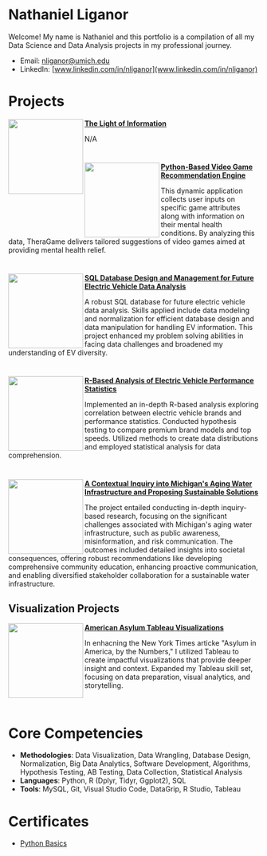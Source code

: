 # Nathaniel Liganor
Welcome! My name is Nathaniel and this portfolio is a compilation of all my Data Science and Data Analysis projects in my professional journey.

* Email: [nliganor@umich.edu](nliganor@umich.edu)
* LinkedIn: [www.linkedin.com/in/nliganor](www.linkedin.com/in/nliganor)

# Projects

<img align="left" width="150" height="150" src="https://github.com/nathanielliganor/Portfolio/blob/main/DALL%C2%B7E%202023-12-02%2020.32.21%20-%203D%20render%20of%20a%20small%20white%20video%20game%20controller%20in%20a%20light%20blue%20room.png"> **[The Light of Information](https://github.com/nathanielliganor/LEDLightsProject)**

N/A

#

<img align="left" width="150" height="150" src="https://github.com/nathanielliganor/Portfolio/blob/main/DALL%C2%B7E%202023-12-02%2020.32.21%20-%203D%20render%20of%20a%20small%20white%20video%20game%20controller%20in%20a%20light%20blue%20room.png"> **[Python-Based Video Game Recommendation Engine](https://github.com/nathanielliganor/Video-Game-Recommendation)**

This dynamic application collects user inputs on specific game attributes along with information on their mental health conditions. By analyzing this data, TheraGame delivers tailored suggestions of video games aimed at providing mental health relief.

#

<img align="left" width="150" height="150" src="https://github.com/nathanielliganor/Portfolio/blob/main/DALL%C2%B7E%202023-12-02%2020.37.55%20-%20a%20macro%2035mm%20photograph%20of%20an%20electric%20vehicle%20in%20San%20Francisco%2C%20it%20is%20parked%20next%20to%20a%20charging%20station%2C%20digital%20art.png"> **[SQL Database Design and Management for Future Electric Vehicle Data Analysis](https://github.com/nathanielliganor/EV-Insights)**

A robust SQL database for future electric vehicle data analysis. Skills applied include data modeling and normalization for efficient database design and data manipulation for handling EV information. This project enhanced my problem solving abilities in facing data challenges and broadened my understanding of EV diversity.

#

<img align="left" width="150" height="150" src="https://github.com/nathanielliganor/Portfolio/blob/main/DALL%C2%B7E%202023-12-02%2020.44.08%20-%20an%20luxury%20electric%20vehicle%20in%20a%20light%20blue%20and%20white%20raceway%2C%2050%20mm%20photograph.png"> **[R-Based Analysis of Electric Vehicle Performance Statistics](https://github.com/nathanielliganor/behindthespeed)**

Implemented an in-depth R-based analysis exploring correlation between electric vehicle brands and performance statistics. Conducted hypothesis testing to compare premium brand models and top speeds. Utilized methods to create data distributions and employed statistical analysis for data comprehension.

#

<img align="left" width="150" height="150" src="https://github.com/nathanielliganor/Portfolio/blob/main/DALL%C2%B7E%202024-01-23%2016.33.02%20-%20a%20waterfall%20with%20clear%20blue%20water%2C%2050%20mm%20photograph.png"> **[A Contextual Inquiry into Michigan's Aging Water Infrastructure and Proposing Sustainable Solutions](https://github.com/nathanielliganor/contextual-inquiry)**

The project entailed conducting in-depth inquiry-based research, focusing on the significant challenges associated with Michigan's aging water infrastructure, such as public awareness, misinformation, and risk communication. The outcomes included detailed insights into societal consequences, offering robust recommendations like developing comprehensive community education, enhancing proactive communication, and enabling diversified stakeholder collaboration for a sustainable water infrastructure.

## Visualization Projects

<img align="left" width="150" height="150" src="https://github.com/nathanielliganor/Portfolio/blob/main/DALL%C2%B7E%202024-02-28%2022.50.25%20-%20a%20bar%20graph%20with%20a%20line%20going%20through%20the%20bars%20in%20a%20blue%20and%20white%20color%20palette%2C%20digital%20art.png"> **[American Asylum Tableau Visualizations](https://github.com/nathanielliganor/static-viz-project/tree/main)**

In enhacning the New York Times articke "Asylum in America, by the Numbers," I utilized Tableau to create impactful visualizations that provide deeper insight and context. Expanded my Tableau skill set, focusing on data preparation, visual analytics, and storytelling.

<br />

# Core Competencies

- **Methodologies**: Data Visualization, Data Wrangling, Database Design, Normalization, Big Data Analytics, Software Development, Algorithms, Hypothesis Testing, AB Testing, Data Collection, Statistical Analysis
- **Languages**: Python, R (Dplyr, Tidyr, Ggplot2), SQL
- **Tools**: MySQL, Git, Visual Studio Code, DataGrip, R Studio, Tableau

# Certificates

- [Python Basics](https://coursera.org/share/ae9589c023ed5c26fe2978d10058c23c)
